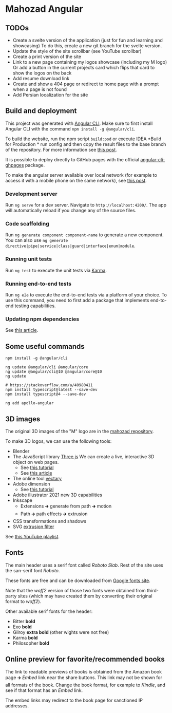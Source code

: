 # Mahozad Angular

## TODOs
- Create a svelte version of the application (just for fun and learning and showcasing)
  To do this, create a new git branch for the svelte version.
- Update the style of the site scrollbar (see YouTube scrollbar)
- Create a print version of the site
- Link to a new page containing my logos showcase (including my M logo)
  Or add a button in the current projects card which flips that card to show the logos on the back
- Add resume download link
- Create and show a 404 page or redirect to home page with a prompt when a page is not found
- Add Persian localization for the site

## Build and deployment

This project was generated with [Angular CLI](https://github.com/angular/angular-cli).
Make sure to first install Angular CLI with the command `npm install -g @angular/cli`.

To build the website, run the npm script `build:pod` or execute IDEA *Build for Production * run config
and then copy the result files to the base branch of the repository.
For more information see [this post](https://stackoverflow.com/q/51127798).

It is possible to deploy directly to GitHub pages with the official
[angular-cli-ghpages](https://www.npmjs.com/package/angular-cli-ghpages) package.

To make the angular server available over local network (for example to access
it with a mobile phone on the same network), see [this post](https://stackoverflow.com/q/43071535).

### Development server
Run `ng serve` for a dev server. Navigate to `http://localhost:4200/`. The app will automatically reload if you change any of the source files.

### Code scaffolding
Run `ng generate component component-name` to generate a new component. You can also use `ng generate directive|pipe|service|class|guard|interface|enum|module`.

### Running unit tests
Run `ng test` to execute the unit tests via [Karma](https://karma-runner.github.io).

### Running end-to-end tests
Run `ng e2e` to execute the end-to-end tests via a platform of your choice. To use this command, you need to first add a package that implements end-to-end testing capabilities.

### Updating npm dependencies
See [this article](https://www.carlrippon.com/upgrading-npm-dependencies/).

## Some useful commands

```shell
npm install -g @angular/cli

ng update @angular/cli @angular/core
ng update @angular/cli@10 @angular/core@10
ng update

# https://stackoverflow.com/a/40980411
npm install typescript@latest --save-dev
npm install typescript@4 --save-dev

ng add apollo-angular
```

## 3D images

The original 3D images of the "M" logo are in the [mahozad repository](https://github.com/mahozad/mahozad).

To make 3D logos, we can use the following tools:
  - Blender
  - The JavaScript library [Three.js](https://github.com/mrdoob/three.js/)
      We can create a live, interactive 3D object on web pages.
    - See [this tutorial](https://youtu.be/Q7AOvWpIVHU)
    - See [this article](https://www.freecodecamp.org/news/render-3d-objects-in-browser-drawing-a-box-with-threejs/)
  - The online tool [vectary](https://www.vectary.com/)
  - Adobe dimension
    - See [this tutorial](https://youtu.be/eHWdSGm8OwQ)
  - Adobe illustrator 2021 new 3D capabilities
  - Inkscape
    - Extensions 🡲 generate from path 🡲 motion
    - Path 🡲 path effects 🡲 extrusion
  - CSS transformations and shadows
  - SVG [extrusion filter](https://www.smashingmagazine.com/2015/05/why-the-svg-filter-is-awesome/)
  
See [this YouTube playlist](https://youtube.com/playlist?list=PLD8AMy73ZVxXnHR_aXT8czc6SHDa0jV7F).

## Fonts

The main header uses a serif font called *Roboto Slab*.
Rest of the site uses the san-serif font *Roboto*.

These fonts are free and can be downloaded from [Google fonts site](https://fonts.google.com/).

Note that the *woff2* version of those two fonts were obtained from third-party
sites (which may have created them by converting their original format to *woff2*).

Other available serif fonts for the header:
  - Bitter **bold**
  - Exo **bold**
  - Gilroy **extra bold** (other wights were not free)
  - Karma **bold**
  - Philosopher **bold**

## Online preview for favorite/recommended books

The link to readable previews of books is obtained from the Amazon book page 🡲
*Embed* link near the share buttons.
This link may not be shown for all formats of the book.
Change the book format, for example to *Kindle*, and see if that format has an
*Embed* link.

The embed links may redirect to the book page for sanctioned IP addresses.

